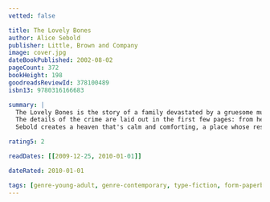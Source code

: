 ```yaml
---
vetted: false

title: The Lovely Bones
author: Alice Sebold
publisher: Little, Brown and Company
image: cover.jpg
dateBookPublished: 2002-08-02
pageCount: 372
bookHeight: 198
goodreadsReviewId: 378100489
isbn13: 9780316166683

summary: |
  The Lovely Bones is the story of a family devastated by a gruesome murder — a murder recounted by the teenage victim. Upsetting, you say? Remarkably, first-time novelist Alice Sebold takes this difficult material and delivers a compelling and accomplished exploration of a fractured family's need for peace and closure.
  The details of the crime are laid out in the first few pages: from her vantage point in heaven, Susie Salmon describes how she was confronted by the murderer one December afternoon on her way home from school. Lured into an underground hiding place, she was raped and killed. But what the reader knows, her family does not. Anxiously, we keep vigil with Susie, aching for her grieving family, desperate for the killer to be found and punished.
  Sebold creates a heaven that's calm and comforting, a place whose residents can have whatever they enjoyed when they were alive — and then some. But Susie isn't ready to release her hold on life just yet, and she intensely watches her family and friends as they struggle to cope with a reality in which she is no longer a part. To her great credit, Sebold has shaped one of the most loving and sympathetic fathers in contemporary literature.

rating5: 2

readDates: [[2009-12-25, 2010-01-01]]

dateRated: 2010-01-01

tags: [genre-young-adult, genre-contemporary, type-fiction, form-paperback]
---
```

